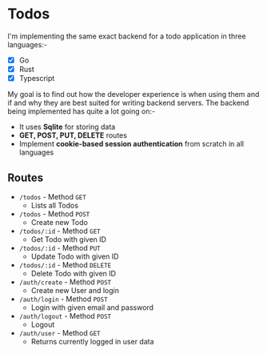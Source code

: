 
# Todos
I'm implementing the same exact backend for a todo application in three languages:-
- [x] Go
- [x] Rust
- [x] Typescript

My goal is to find out how the developer experience is when using them and if and why they are best suited for writing backend servers.
The backend being implemented has quite a lot going on:-
- It uses **Sqlite** for storing data
- **GET, POST, PUT, DELETE** routes
- Implement **cookie-based session authentication** from scratch in all languages

## Routes

- `/todos` - Method `GET`
  - Lists all Todos
- `/todos` - Method `POST`
  - Create new Todo
- `/todos/:id` - Method `GET`
  - Get Todo with given ID
- `/todos/:id` - Method `PUT`
  - Update Todo with given ID
- `/todos/:id` - Method `DELETE`
  - Delete Todo with given ID
- `/auth/create` - Method `POST`
  - Create new User and login
- `/auth/login` - Method `POST`
  - Login with given email and password
- `/auth/logout` - Method `POST`
  - Logout
- `/auth/user` - Method `GET`
  - Returns currently logged in user data